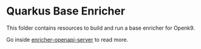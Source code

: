 # Quarkus Base Enricher

This folder contains resources to build and run a base enricher for Openk9.

Go inside [enricher-openapi-server](./enricher-openapi-server) to read more.